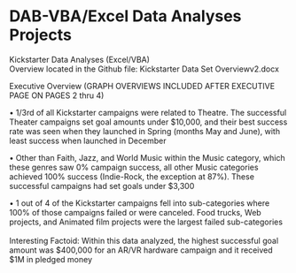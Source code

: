 # DAB-VBA/Excel Data Analyses Projects

Kickstarter Data Analyses (Excel/VBA)
<br>
Overview located in the Github file:  Kickstarter Data Set Overviewv2.docx

Executive Overview 
(GRAPH OVERVIEWS INCLUDED AFTER EXECUTIVE PAGE ON PAGES 2 thru 4)

•	1/3rd of all Kickstarter campaigns were related to Theatre.  The successful Theater campaigns set goal amounts under $10,000, and their best success rate was seen when they launched in Spring (months May and June), with least success when launched in December

•	Other than Faith, Jazz, and World Music within the Music category, which these genres saw 0% campaign success, all other Music categories achieved 100% success (Indie-Rock, the exception at 87%).  These successful campaigns had set goals under $3,300

•	1 out of 4 of the Kickstarter campaigns fell into sub-categories where 100% of those campaigns failed or were canceled.   Food trucks, Web projects, and Animated film projects were the largest failed sub-categories
<br>
<br>
Interesting Factoid: Within this data analyzed, the highest successful goal amount was $400,000 for an AR/VR hardware campaign and it received $1M in pledged money


